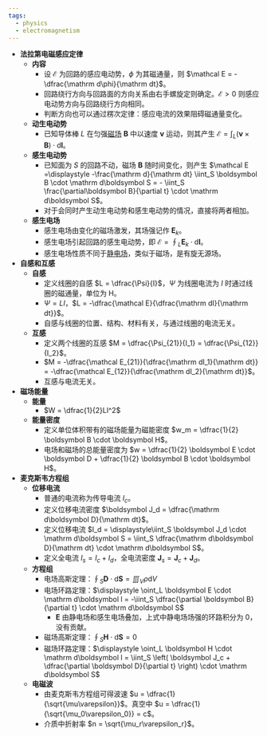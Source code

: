 ```yaml
---
tags:
  - physics
  - electromagnetism
---
```

- **法拉第电磁感应定律**
    - **内容**
        - 设 $\mathcal E$ 为回路的感应电动势，$\phi$ 为其磁通量，则 $\mathcal E = -\dfrac{\mathrm d\phi}{\mathrm dt}$。
        - 回路绕行方向与回路面的方向关系由右手螺旋定则确定。$\mathcal E>0$ 则感应电动势方向与回路绕行方向相同。
        - 判断方向也可以通过楞次定律：感应电流的效果阻碍磁通量变化。
    - **动生电动势**
        - 已知导体棒 $L$ 在匀强[磁场](/pages/physics/electromagnetism/magnetic-field.md) $\boldsymbol B$ 中以速度 $\boldsymbol v$ 运动，则其产生 $\mathcal E = \displaystyle\int_L (\boldsymbol v \times \boldsymbol B) \cdot \mathrm d\boldsymbol l$。
    - **感生电动势**
        - 已知面为 $S$ 的回路不动，磁场 $\boldsymbol B$ 随时间变化，则产生 $\mathcal E =\displaystyle -\frac{\mathrm d}{\mathrm dt} \iint_S \boldsymbol B \cdot \mathrm d\boldsymbol S = - \iint_S \frac{\partial\boldsymbol B}{\partial t} \cdot \mathrm d\boldsymbol S$。
        - 对于会同时产生动生电动势和感生电动势的情况，直接将两者相加。
    - **感生电场**
        - 感生电场由变化的磁场激发，其场强记作 $\boldsymbol E_k$。
        - 感生电场引起回路的感生电动势，即 $\mathcal E = \displaystyle\oint_L \boldsymbol E_k \cdot \mathrm d\boldsymbol l$。
        - 感生电场性质不同于[静电场](/pages/physics/electromagnetism/electrostatic-field.md)，类似于磁场，是有旋无源场。
- **自感和互感**
    - **自感**
        - 定义线圈的自感 $L = \dfrac{\Psi}{I}$，$\Psi$ 为线圈电流为 $I$ 时通过线圈的磁通量，单位为 $\mathrm H$。
        - $\Psi = LI$，$L = -\dfrac{\mathcal E}{\dfrac{\mathrm dI}{\mathrm dt}}$。
        - 自感与线圈的位置、结构、材料有关，与通过线圈的电流无关。
    - **互感**
        - 定义两个线圈的互感 $M = \dfrac{\Psi_{21}}{I_1} = \dfrac{\Psi_{12}}{I_2}$。
        - $M = -\dfrac{\mathcal E_{21}}{\dfrac{\mathrm dI_1}{\mathrm dt}} = -\dfrac{\mathcal E_{12}}{\dfrac{\mathrm dI_2}{\mathrm dt}}$。
        - 互感与电流无关。
- **磁场能量**
    - **能量**
        - $W = \dfrac{1}{2}LI^2$
    - **能量密度**
        - 定义单位体积带有的磁场能量为磁能密度 $w_m = \dfrac{1}{2} \boldsymbol B \cdot \boldsymbol H$。
        - 电场和磁场的总能量密度为 $w = \dfrac{1}{2} \boldsymbol E \cdot \boldsymbol D + \dfrac{1}{2} \boldsymbol B \cdot \boldsymbol H$。
- **麦克斯韦方程组**
    - **位移电流**
        - 普通的电流称为传导电流 $I_c$。
        - 定义位移电流密度 $\boldsymbol J_d = \dfrac{\mathrm d\boldsymbol D}{\mathrm dt}$。
        - 定义位移电流 $I_d = \displaystyle\iint_S \boldsymbol J_d \cdot \mathrm d\boldsymbol S = \iint_S \dfrac{\mathrm d\boldsymbol D}{\mathrm dt} \cdot \mathrm d\boldsymbol S$。
        - 定义全电流 $I_s = I_c + I_d$，全电流密度 $\boldsymbol J_s = \boldsymbol J_c + \boldsymbol J_d$。
    - **方程组**
        - 电场高斯定理：$\displaystyle \oint_S \boldsymbol D \cdot \mathrm d\boldsymbol S = \iiint_V \rho \mathrm dV$
        - 电场环路定理：$\displaystyle \oint_L \boldsymbol E \cdot \mathrm d\boldsymbol l = -\iint_S \dfrac{\partial \boldsymbol B}{\partial t} \cdot \mathrm d\boldsymbol S$
            - $\boldsymbol E$ 由静电场和感生电场叠加，上式中静电场场强的环路积分为 $0$，没有贡献。
        - 磁场高斯定理：$\displaystyle \oint_S \boldsymbol H \cdot \mathrm d\boldsymbol S = 0$
        - 磁场环路定理：$\displaystyle \oint_L \boldsymbol H \cdot \mathrm d\boldsymbol l = \iint_S \left( \boldsymbol J_c + \dfrac{\partial \boldsymbol D}{\partial t} \right) \cdot \mathrm d\boldsymbol S$
    - **电磁波**
        - 由麦克斯韦方程组可得波速 $u = \dfrac{1}{\sqrt{\mu\varepsilon}}$。真空中 $u = \dfrac{1}{\sqrt{\mu_0\varepsilon_0}} = c$。
        - 介质中折射率 $n = \sqrt{\mu_r\varepsilon_r}$。
